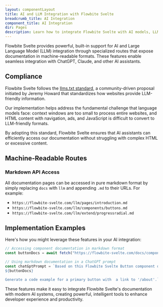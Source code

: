 ```yaml
---
layout: componentLayout
title: AI and LLM Integration with Flowbite Svelte
breadcrumb_title: AI Integration
component_title: AI Integration
dir: Pages
description: Learn how to integrate Flowbite Svelte with AI models, LLMs, and chatbots using our specialized documentation routes and markdown accessibility features
---
```


Flowbite Svelte provides powerful, built-in support for AI and Large Language Model (LLM) integration through specialized routes that expose documentation in machine-readable formats. These features enable seamless integration with ChatGPT, Claude, and other AI assistants.

## Compliance

Flowbite Svelte follows the [llms.txt standard](https://llmstxt.org/), a community-driven proposal initiated by Jeremy Howard that standardizes how websites provide LLM-friendly information.

Our implementation helps address the fundamental challenge that language models face: context windows are too small to process entire websites, and HTML content with navigation, ads, and JavaScript is difficult to convert to LLM-friendly formats.

By adopting this standard, Flowbite Svelte ensures that AI assistants can efficiently access our documentation without struggling with complex HTML or excessive content.

## Machine-Readable Routes

### Markdown API Access

All documentation pages can be accessed in pure markdown format by simply replacing `docs` with `llm` and appending `.md` to their URLs. For example:

- `https://flowbite-svelte.com/llm/pages/introduction.md`
- `https://flowbite-svelte.com/llm/components/buttons.md`
- `https://flowbite-svelte.com/llm/extend/progressradial.md`

## Implementation Examples

Here's how you might leverage these features in your AI integration:

```ts
// Accessing component documentation in markdown format
const buttonDocs = await fetch("https://flowbite-svelte.com/docs/components/buttons.md").then((res) => res.text());

// Using markdown documentation in a ChatGPT prompt
const chatGptPrompt = `Based on this Flowbite Svelte Button component documentation:
${buttonDocs}

Generate a code example for a primary button with  a link to '/about'.`;
```

These features make it easy to integrate Flowbite Svelte's documentation with modern AI systems, creating powerful, intelligent tools to enhance developer experience and productivity.